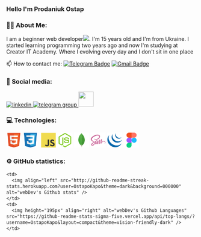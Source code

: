 ### Hello I'm Prodaniuk Ostap
### :man_technologist: About Me:

I am a beginner web developer<img src="https://media.giphy.com/media/WUlplcMpOCEmTGBtBW/giphy.gif" width="30px">. I'm 15 years old and I'm from Ukraine. I started learning programming two years ago and now I'm studying at Creator IT Academy. Where I evolving every day and I don't sit in one place


 :mailbox: How to contact me: [![Telegram Badge](https://img.shields.io/badge/-OstapProdaniuk-blue?style=flat&logo=Telegram&logoColor=white)](https://t.me/OstapoKapo) [![Gmail Badge](https://img.shields.io/badge/-Gmail-red?style=flat&logo=Gmail&logoColor=white)](mailto:OstapoKapo@gmail.com)


### 🤝 Social media:

  <div id="badges">
    <a href="https://www.linkedin.com/in/ostap-%D0%BF%D1%80%D0%BE%D0%B4%D0%B0%D0%BD%D1%8E%D0%BA-978a49244/" target="_blank">
      <img src="https://cdn-icons-png.flaticon.com/512/2504/2504799.png" width="40" height="40" alt="linkedin" />
    </a>
    <a href="https://t.me/OstapoKapo" target="_blank">
      <img src="https://cdn-icons-png.flaticon.com/512/2111/2111646.png" width="40" height="40" alt="telegram group" />
    </a>
    <a href="https://www.instagram.com/ost_prodaniuk/" target="_blank">
      <img src="https://user-images.githubusercontent.com/105784216/231593129-8d41ab12-e01f-4bed-b739-22f4777869e9.png" width="40" height="40" />
    </a>
  </div>
  
  
  ### 💻 Technologies:

<div>

  <img src="https://github.com/devicons/devicon/blob/master/icons/html5/html5-original.svg" title="html5" alt="html5" width="40" height="40"/>
  <img src="https://github.com/devicons/devicon/blob/master/icons/css3/css3-original.svg" title="css" alt="css" width="40" height="40"/>&nbsp
  <img src="https://github.com/devicons/devicon/blob/master/icons/javascript/javascript-original.svg" title="javascript" alt="javascript" width="40" height="40"/>
  <img src="https://github.com/devicons/devicon/blob/master/icons/nodejs/nodejs-original.svg" title="nodejs" alt="nodejs" width="40" height="40"/>
  
  <img src="https://github.com/devicons/devicon/blob/master/icons/mongodb/mongodb-original.svg" title="mongodb" alt="mongodb" width="40" height="40"/>
    <img src="https://github.com/devicons/devicon/blob/master/icons/sass/sass-original.svg" title="mongodb" alt="" width="40" height="40"/>
 <img src="https://github.com/devicons/devicon/blob/master/icons/jquery/jquery-original.svg" title="jquery" alt="" width="40" height="40"/>
  <img src="https://github.com/devicons/devicon/blob/master/icons/figma/figma-original.svg" title="jquery" alt="" width="40" height="40"/>

</div>


### ⚙️ GitHub statistics:

<table>
 
    <td>
      <img align="left" src="http://github-readme-streak-stats.herokuapp.com?user=OstapoKapo&theme=dark&background=000000" alt="webDev's Github stats" />
    </td>
    <td>
      <img height="195px" align="right" alt="webDev's Github Languages" src="https://github-readme-stats-sigma-five.vercel.app/api/top-langs/?username=OstapoKapo&layout=compact&theme=vision-friendly-dark" />
    </td>
 
</table>
